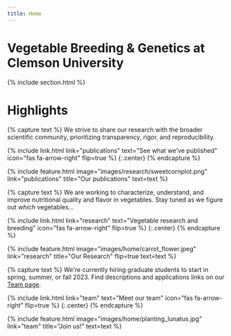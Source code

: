 ```yaml
---
title: Home
---
```


# Vegetable Breeding & Genetics at Clemson University

{% include section.html %}

# Highlights

{% capture text %}
We strive to share our research with the broader scientific community, prioritizing transparency, rigor, and reproducibility.

{%
  include link.html
  link="publications"
  text="See what we've published"
  icon="fas fa-arrow-right"
  flip=true
%}
{:.center}
{% endcapture %}

{%
  include feature.html
  image="images/research/sweetcornplot.png"
  link="publications"
  title="Our publications"
  text=text
%}

{% capture text %}
We are working to characterize, understand, and improve nutritional quality and flavor in vegetables. Stay tuned as we figure out *which* vegetables...

{%
  include link.html
  link="research"
  text="Vegetable research and breeding"
  icon="fas fa-arrow-right"
  flip=true
%}
{:.center}
{% endcapture %}

{%
  include feature.html
  image="images/home/carrot_flower.jpeg"
  link="research"
  title="Our Research"
  flip=true
  text=text
%}

{% capture text %}
We're currently hiring graduate students to start in spring, summer, or fall 2023. Find descriptions and applications links on our [Team page](team).

{%
  include link.html
  link="team"
  text="Meet our team"
  icon="fas fa-arrow-right"
  flip=true
%}
{:.center}
{% endcapture %}

{%
  include feature.html
  image="images/home/planting_lunatus.jpg"
  link="team"
  title="Join us!"
  text=text
%}
